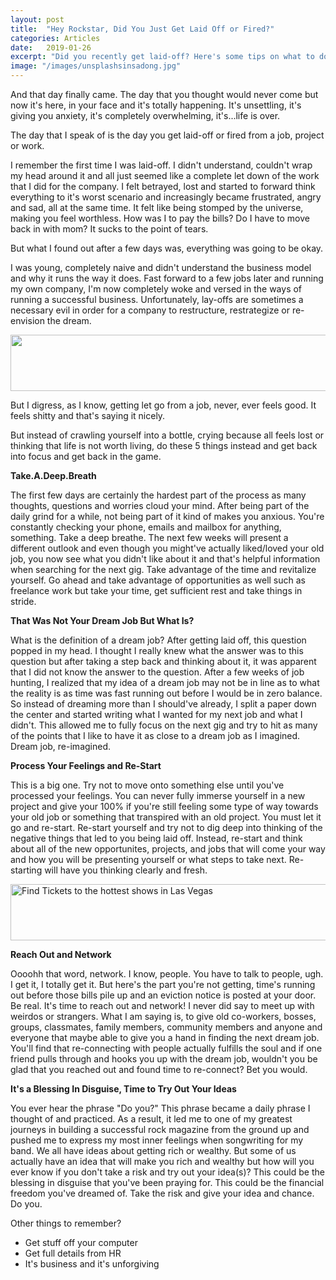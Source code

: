 ```yaml
---
layout: post
title:  "Hey Rockstar, Did You Just Get Laid Off or Fired?"
categories: Articles
date:   2019-01-26
excerpt: "Did you recently get laid-off? Here's some tips on what to do next."
image: "/images/unsplashsinsadong.jpg"
---
```

And that day finally came. The day that you thought would never come but now it's here, in your face and it's totally happening.
It's unsettling, it's giving you anxiety, it's completely overwhelming, it's...life is over.

The day that I speak of is the day you get laid-off or fired from a job, project or work.

I remember the first time I was laid-off. I didn't understand, couldn't wrap my head around it and all just seemed like a complete 
let down of the work that I did for the company. I felt betrayed, lost and started to forward think everything to it's worst 
scenario and increasingly became frustrated, angry and sad, all at the same time. It felt like being stomped by the universe, making you
feel worthless. How was I to pay the bills? Do I have to move back in with mom? It sucks to the point of tears.

But what I found out after a few days was, everything was going to be okay.

I was young, completely naive and didn't understand the business model and why it runs the way it does. Fast forward to a few jobs later 
and running my own company, I'm now completely woke and versed in the ways of running a successful business. Unfortunately, lay-offs
are sometimes a necessary evil in order for a company to restructure, restrategize or re-envision the dream. 

<a href="http://www.dpbolvw.net/click-8982858-10777962" target="_top">
<img src="http://www.ftjcfx.com/image-8982858-10777962" width="728" height="90" alt="" border="0"/></a>

But I digress, as I know, getting let go from a job, never, ever feels good. It feels shitty and that's saying it nicely.

But instead of crawling yourself into a bottle, crying because all feels lost or thinking that life is not worth living, do these 5 things 
instead and get back into focus and get back in the game.

<b>Take.A.Deep.Breath</b>

The first few days are certainly the hardest part of the process as many thoughts, questions and worries cloud your mind. After being part 
of the daily grind for a while, not being part of it kind of makes you anxious. You're constantly checking your phone, emails and mailbox 
for anything, something. Take a deep breathe. The next few weeks will present a different outlook and even though you might've actually 
liked/loved your old job, you now see what you didn't like about it and that's helpful information when searching for the next gig. Take 
advantage of the time and revitalize yourself. Go ahead and take advantage of opportunities as well such as freelance work but take your 
time, get sufficient rest and take things in stride.

<b>That Was Not Your Dream Job But What Is?</b>

What is the definition of a dream job? After getting laid off, this question popped in my head. I thought I really knew what the answer was to
this question but after taking a step back and thinking about it, it was apparent that I did not know the answer to the question. After a 
few weeks of job hunting, I realized that my idea of a dream job may not be in line as to what the reality is as time was fast running out before
I would be in zero balance. So instead of dreaming more than I should've already, I split a paper down the center and started writing what I 
wanted for my next job and what I didn't. This allowed me to fully focus on the next gig and try to hit as many of the points that I like to
have it as close to a dream job as I imagined. Dream job, re-imagined.

<b>Process Your Feelings and Re-Start</b>

This is a big one. Try not to move onto something else until you've processed your feelings. You can never fully immerse yourself in a new project and 
give your 100% if you're still feeling some type of way towards your old job or something that transpired with an old project. You must let it go and re-start. Re-start yourself and try not to 
dig deep into thinking of the negative things that led to you being laid off. Instead, re-start and think about all of the new opportunites, projects,
and jobs that will come your way and how you will be presenting yourself or what steps to take next. Re-starting will have you thinking clearly and fresh.

<a href="http://www.kqzyfj.com/click-8982858-11264699" target="_top">
<img src="http://www.ftjcfx.com/image-8982858-11264699" width="728" height="90" alt="Find Tickets to the hottest shows in Las Vegas" border="0"/></a>

<b>Reach Out and Network</b>

Oooohh that word, network. I know, people. You have to talk to people, ugh. I get it, I totally get it. But here's the part you're not getting,
time's running out before those bills pile up and an eviction notice is posted at your door. Be real. It's time to reach out and network! I
never did say to meet up with weirdos or strangers. What I am saying is, to give old co-workers, bosses, groups, classmates, family members, community members
and anyone and everyone that maybe able to give you a hand in finding the next dream job. You'll find that re-connecting with people actually 
fulfills the soul and if one friend pulls through and hooks you up with the dream job, wouldn't you be glad that you reached out and found time
to re-connect? Bet you would.

<b>It's a Blessing In Disguise, Time to Try Out Your Ideas</b>

You ever hear the phrase "Do you?" This phrase became a daily phrase I thought of and practiced. As a result, it led me to one of my greatest
journeys in building a successful rock magazine from the ground up and pushed me to express my most inner feelings when songwriting for my band. 
We all have ideas about getting rich or wealthy. But some of us actually have an idea that will make you rich and wealthy but how will you 
ever know if you don't take a risk and try out your idea(s)? This could be the blessing in disguise that you've been praying for. This could be 
the financial freedom you've dreamed of. Take the risk and give your idea and chance. Do you. 


Other things to remember?
- Get stuff off your computer
- Get full details from HR
- It's business and it's unforgiving
